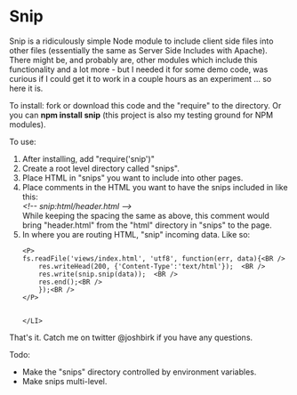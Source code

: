 <H1>Snip</H1>
Snip is a ridiculously simple Node module to include client side files into other files (essentially the same as Server Side Includes with Apache). 
There might be, and probably are, other modules which include this functionality and a lot more - but I needed it for some demo code, was curious if 
I could get it to work in a couple hours as an experiment ... so here it is.

To install: fork or download this code and the "require" to the directory.  Or you can <B>npm install snip</B> (this project is also my testing ground 
for NPM modules).

To use:

<OL> 
	<LI> After installing, add "require('snip')"
	<LI> Create a root level directory called "snips". </LI>
	<LI> Place HTML in "snips" you want to include into other pages. </LI>
	<LI> Place comments in the HTML you want to have the snips included in like this:<BR />
		<I>&lt;!-- snip:html/header.html --&gt;</I><BR />
		 While keeping the spacing the same as above, this comment would bring "header.html" from the "html" directory in "snips" to the page. </LI>
	<LI> In where you are routing HTML, "snip" incoming data.  Like so:
	
	<P>
	fs.readFile('views/index.html', 'utf8', function(err, data){<BR />
    	res.writeHead(200, {'Content-Type':'text/html'});  <BR />
    	res.write(snip.snip(data));  <BR />
    	res.end();<BR />
  		});<BR />
  	</P>
	
	
	</LI>
	
</OL>

That's it.  Catch me on twitter @joshbirk if you have any questions.

Todo:

<UL>
	<LI> Make the "snips" directory controlled by environment variables.
	<LI> Make snips multi-level.
</UL>
		